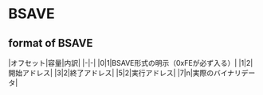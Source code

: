 # BSAVE

## format of BSAVE

|オフセット|容量|内訳|
|-|-|
|0|1|BSAVE形式の明示（0xFEが必ず入る）|
|1|2|開始アドレス|
|3|2|終了アドレス|
|5|2|実行アドレス|
|7|n|実際のバイナリデータ|

